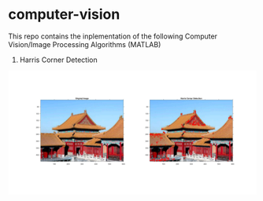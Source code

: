 # computer-vision

This repo contains the inplementation of the following Computer Vision/Image Processing Algorithms (MATLAB)  
1. Harris Corner Detection

![Harris Output](https://github.com/Aadiv1999/computer-vision/blob/main/Outputs/Harris%20Corner%20Detection.jpg)
